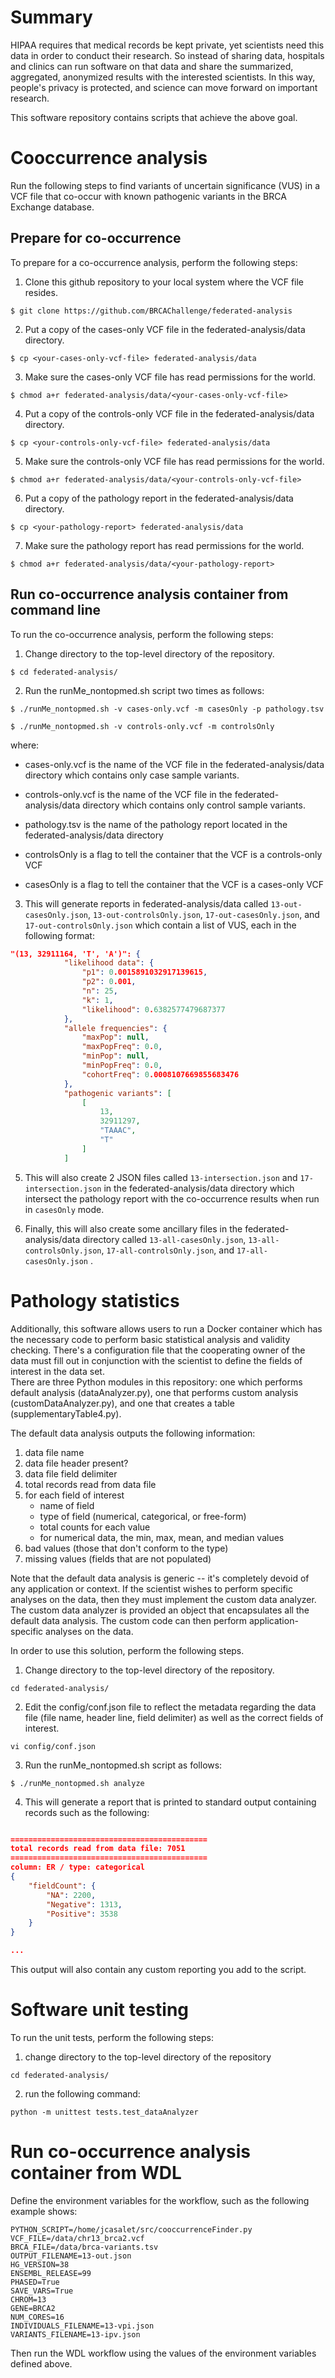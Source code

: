 # Summary 

HIPAA requires that medical records be kept private, yet scientists need this data in order to conduct their research.  So instead of sharing data, hospitals and clinics can run software on that data and share the summarized, aggregated, anonymized results with the interested scientists.  In this way, people's privacy is protected, and science can move forward on important research.

This software repository contains scripts that achieve the above goal.  

# Cooccurrence analysis
Run the following steps to find variants of uncertain significance (VUS) in a VCF file that co-occur with known pathogenic variants in the BRCA Exchange database.

## Prepare for co-occurrence 
To prepare for a co-occurrence analysis, perform the following steps:

1. Clone this github repository to your local system where the VCF file resides.

```console
$ git clone https://github.com/BRCAChallenge/federated-analysis
```

2. Put a copy of the cases-only VCF file in the federated-analysis/data directory.

```console
$ cp <your-cases-only-vcf-file> federated-analysis/data
```

3. Make sure the cases-only VCF file has read permissions for the world.

```console
$ chmod a+r federated-analysis/data/<your-cases-only-vcf-file>
```
4. Put a copy of the controls-only VCF file in the federated-analysis/data directory.

```console
$ cp <your-controls-only-vcf-file> federated-analysis/data
```

5. Make sure the controls-only VCF file has read permissions for the world.

```console
$ chmod a+r federated-analysis/data/<your-controls-only-vcf-file>
```

6. Put a copy of the pathology report in the federated-analysis/data directory.

```console
$ cp <your-pathology-report> federated-analysis/data
```

7. Make sure the pathology report has read permissions for the world.

```console
$ chmod a+r federated-analysis/data/<your-pathology-report>
```
 

## Run co-occurrence analysis container from command line
To run the co-occurrence analysis, perform the following steps:

1. Change directory to the top-level directory of the repository.

```console
$ cd federated-analysis/
```

2. Run the runMe_nontopmed.sh script two times as follows:

```console
$ ./runMe_nontopmed.sh -v cases-only.vcf -m casesOnly -p pathology.tsv

$ ./runMe_nontopmed.sh -v controls-only.vcf -m controlsOnly 
```

where:
* cases-only.vcf is the name of the VCF file in the federated-analysis/data directory which contains only case sample variants.

* controls-only.vcf is the name of the VCF file in the federated-analysis/data directory which contains only control sample variants.

* pathology.tsv is the name of the pathology report located in the federated-analysis/data directory

* controlsOnly is a flag to tell the container that the VCF is a controls-only VCF

* casesOnly is a flag to tell the container that the VCF is a cases-only VCF



3. This will generate reports in federated-analysis/data called `13-out-casesOnly.json`, `13-out-controlsOnly.json`, `17-out-casesOnly.json`, and `17-out-controlsOnly.json` which contain a list of VUS, each in the following format:

```json
"(13, 32911164, 'T', 'A')": {
            "likelihood data": {
                "p1": 0.0015891032917139615,
                "p2": 0.001,
                "n": 25,
                "k": 1,
                "likelihood": 0.6382577479687377
            },
            "allele frequencies": {
                "maxPop": null,
                "maxPopFreq": 0.0,
                "minPop": null,
                "minPopFreq": 0.0,
                "cohortFreq": 0.0008107669855683476
            },
            "pathogenic variants": [
                [
                    13,
                    32911297,
                    "TAAAC",
                    "T"
                ]
            ]

```

5. This will also create 2 JSON files called `13-intersection.json` and `17-intersection.json` in the federated-analysis/data directory which intersect the pathology report with the co-occurrence results when run in `casesOnly` mode.

6. Finally, this will also create some ancillary files in the federated-analysis/data directory called `13-all-casesOnly.json`, `13-all-controlsOnly.json`, `17-all-controlsOnly.json`, and `17-all-casesOnly.json` .


# Pathology statistics

Additionally, this software allows users to run a Docker container which has the necessary code to perform basic statistical analysis and validity checking.  There's a configuration file that the cooperating owner of the data must fill out in conjunction with the scientist to define the fields of interest in the data set.  
There are three Python modules in this repository: one which performs default analysis (dataAnalyzer.py), one that performs custom analysis (customDataAnalyzer.py), and one that creates a table (supplementaryTable4.py).  

The default data analysis outputs the following information:
1. data file name 
2. data file header present?
3. data file field delimiter
4. total records read from data file
5. for each field of interest
    - name of field
    - type of field (numerical, categorical, or free-form)
    - total counts for each value
    - for numerical data, the min, max, mean, and median values
6. bad values (those that don't conform to the type)
7. missing values (fields that are not populated)

Note that the default data analysis is generic -- it's completely devoid of any application or context.  If the scientist wishes to perform specific analyses on the data, then they must implement the custom data analyzer.  The custom data analyzer is provided an object that encapsulates all the default data analysis.  The custom code can then perform application-specific analyses on the data. 


In order to use this solution, perform the following steps.

1. Change directory to the top-level directory of the repository.

```console
cd federated-analysis/
```

2. Edit the config/conf.json file to reflect the metadata regarding the data file (file name, header line, field delimiter) as well as the correct fields of interest.

```console
vi config/conf.json
```

3. Run the runMe_nontopmed.sh script as follows:

```console
$ ./runMe_nontopmed.sh analyze
```

4. This will generate a report that is printed to standard output containing records such as the following:

```json

============================================
total records read from data file: 7051
============================================
column: ER / type: categorical
{
    "fieldCount": {
        "NA": 2200,
        "Negative": 1313,
        "Positive": 3538
    }
}

...
```

This output will also contain any custom reporting you add to the script.



# Software unit testing 

To run the unit tests, perform the following steps:

1. change directory to the top-level directory of the repository

```console
cd federated-analysis/
```

2. run the following command:

```console
python -m unittest tests.test_dataAnalyzer
```

# Run co-occurrence analysis container from WDL
Define the environment variables for the workflow, such as the following example shows:
```
PYTHON_SCRIPT=/home/jcasalet/src/cooccurrenceFinder.py
VCF_FILE=/data/chr13_brca2.vcf 
BRCA_FILE=/data/brca-variants.tsv 
OUTPUT_FILENAME=13-out.json 
HG_VERSION=38 
ENSEMBL_RELEASE=99 
PHASED=True 
SAVE_VARS=True 
CHROM=13 
GENE=BRCA2 
NUM_CORES=16
INDIVIDUALS_FILENAME=13-vpi.json
VARIANTS_FILENAME=13-ipv.json
```

Then run the WDL workflow using the values of the environment variables defined above.

